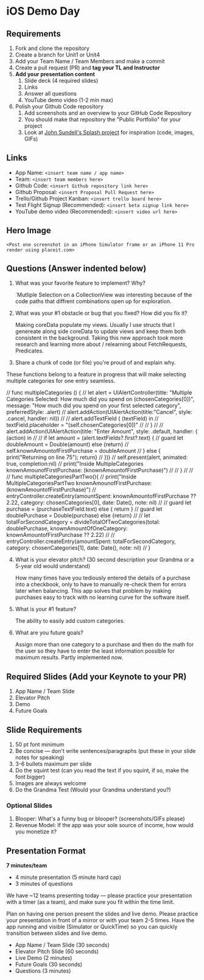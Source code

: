 # iOS Demo Day

## Requirements

1. Fork and clone the repository
2. Create a branch for Unit1 or Unit4
3. Add your Team Name / Team Members and make a commit
4. Create a pull request (PR) and **tag your TL and Instructor**
5. **Add your presentation content**
    1. Slide deck (4 required slides)
    2. Links
    3. Answer all questions 
    4. YouTube demo video (1-2 min max)
6. Polish your Github Code repository
    1. Add screenshots and an overview to your GitHub Code Repository
    2. You should make that repository the "Public Portfolio" for your project
    3. Look at [John Sundell's Splash project](https://github.com/JohnSundell/Splash) for inspiration (code, images, GIFs)


## Links

* App Name: `<insert team name / app name>`
* Team: `<insert team members here>`
* Github Code: `<insert Github repository link here>`
* Github Proposal: `<insert Proposal Pull Request here>`
* Trello/Github Project Kanban: `<insert trello board here>`
* Test Flight Signup (Recommended): `<insert beta signup link here>`
* YouTube demo video (Recommended): `<insert video url here>`

## Hero Image

`<Post one screenshot in an iPhone Simulator frame or an iPhone 11 Pro render using placeit.com>`

## Questions (Answer indented below)

1. What was your favorite feature to implement? Why?

    `Mutliple Selection on a CollectionView was interesting because of the code paths that diffrent combinations open up for exploration.

2. What was your #1 obstacle or bug that you fixed? How did you fix it?

   Making coreData populate my views. Usually I use structs that I genereate along side coreData to update views and keep them both consistent in the background. Taking this new approach took more research and learning more about / relearning about FetchRequests, Predicates. 
  
3. Share a chunk of code (or file) you're proud of and explain why.

These functions belong to a feature in progress that will make selecting multiple categories for one entry seamless.

   //    func multipleCategories ()   {
//        let alert = UIAlertController(title: "Multiple Categories Selected: How much did you spend on \(chosenCategories[0])", message: "How much did you spend on your first selected category", preferredStyle: .alert)
//        alert.addAction(UIAlertAction(title:"Cancel", style: .cancel, handler: nil))
//
//        alert.addTextField { (textField) in
//            textField.placeholder = "\(self.chosenCategories[0])"
//
//        }
//
//        alert.addAction(UIAlertAction(title: "Enter Amount", style: .default, handler: { (action) in
//
//            if let amount = (alert.textFields?.first?.text) {
//                guard let doubleAmount = Double(amount) else {return}
//                self.knownAmountofFirstPurchase = doubleAmount
//            } else { print("Returning on line 75"); return}
//        }))
//        self.present(alert, animated: true, completion:nil)
//        print("Inside MultipleCategories knownAmounofFirstPurchase: \(knownAmountofFirstPurchase)")
//
//    }
//
//
//    func multipleCategoriesPartTwo(){
//        print("Inside MultipleCategoriesPartTwo knownAmounofFirstPurchase: \(knownAmountofFirstPurchase)")
//        entryController.createEntry(amountSpent: knownAmountofFirstPurchase ?? 2.22, category: chosenCategories[0], date: Date(), note: nil)
//
//        guard let purchase = (purchaseTextField.text) else { return }
//        guard let doublePurchase = Double(purchase) else {return}
//
//        let totalForSecondCategory =   divideTotalOfTwoCategories(total: doublePurchase, knownAmountOfOneCategory: knownAmountofFirstPurchase ?? 2.22)
//
//        entryController.createEntry(amountSpent: totalForSecondCategory, category: chosenCategories[1], date: Date(), note: nil)
//    }
  
4. What is your elevator pitch? (30 second description your Grandma or a 5-year old would understand)

   How many times have you tediously entered the details of a purchase into a checkbook, only to have to manually re-check them for errors later when balancing. This app solves that problem by making purchases easy to track with no learning curve for the software itself. 
  
5. What is your #1 feature?

    The ability to easily add custom categories. 
  
6. What are you future goals?

   Assign more than one category to a purchase and then do the math for the user so they have to enter the least information possible for maximum results. Partly implemented now. 

## Required Slides (Add your Keynote to your PR)

1. App Name / Team Slide
2. Elevator Pitch
3. Demo
4. Future Goals

## Slide Requirements

1. 50 pt font minimum
2. Be concise — don't write sentences/paragraphs (put these in your slide notes for speaking)
3. 3-6 bullets maximum per slide
4. Do the squint test (can you read the text if you squint, if so, make the font bigger)
6. Images are always welcome
7. Do the Grandma Test (Would your Grandma understand you?)

### Optional Slides

1. Blooper: What's a funny bug or blooper? (screenshots/GIFs please)
2. Revenue Model: If the app was your sole source of income, how would you monetize it?

## Presentation Format

**7 minutes/team**

* 4 minute presentation (5 minute hard cap)
* 3 minutes of questions

We have ~12 teams presenting today — please practice your presentation with a timer (as a team), and make sure you fit within the time limit.

Plan on having one person present the slides and live demo. Please practice your presentation in front of a mirror or with your team 2-5 times. Have the app running and visible (Simulator or QuickTime) so you can quickly transition between slides and live demo.

* App Name / Team Slide (30 seconds)
* Elevator Pitch Slide (60 seconds)
* Live Demo (2 minutes)
* Future Goals (30 seconds)
* Questions (3 minutes)
